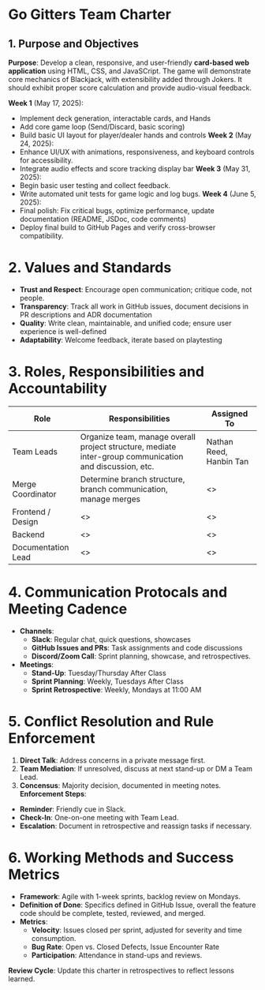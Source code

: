 # Go Gitters Team Charter

## 1. Purpose and Objectives

**Purpose**: Develop a clean, responsive, and user-friendly **card-based web application** using HTML, CSS, and JavaSCript. The game will demonstrate core mechanics of Blackjack, with extensibility added through Jokers. It should exhibit proper score calculation and provide audio-visual feedback.

**Week 1** (May 17, 2025):
- Implement deck generation, interactable cards, and Hands
- Add core game loop (Send/Discard, basic scoring)
- Build basic UI layout for player/dealer hands and controls
**Week 2** (May 24, 2025):
- Enhance UI/UX with animations, responsiveness, and keyboard controls for accessibility.
- Integrate audio effects and score tracking display bar
**Week 3** (May 31, 2025):
- Begin basic user testing and collect feedback.
- Write automated unit tests for game logic and log bugs.
**Week 4** (June 5, 2025):
- Final polish: Fix critical bugs, optimize performance, update documentation (README, JSDoc, code comments)
- Deploy final build to GitHub Pages and verify cross-browser compatibility.

# 2. Values and Standards
- **Trust and Respect**: Encourage open communication; critique code, not people.
- **Transparency**: Track all work in GitHub issues, document decisions in PR descriptions and ADR documentation
- **Quality**: Write clean, maintainable, and unified code; ensure user experience is well-defined
- **Adaptability**: Welcome feedback, iterate based on playtesting

# 3. Roles, Responsibilities and Accountability
| Role | Responsibilities | Assigned To |
|-----|-----|-----|
| Team Leads | Organize team, manage overall project structure, mediate inter-group communication and discussion, etc. | Nathan Reed, Hanbin Tan |
| Merge Coordinator | Determine branch structure, branch communication, manage merges | <> |
| Frontend / Design | <> | <> |
| Backend | <> | <> |
| Documentation Lead | <> | <> |

# 4. Communication Protocals and Meeting Cadence
- **Channels**:
  - **Slack**: Regular chat, quick questions, showcases
  - **GitHub Issues and PRs**: Task assignments and code discussions
  - **Discord/Zoom Call**: Sprint planning, showcase, and retrospectives.
- **Meetings**:
  - **Stand-Up**: Tuesday/Thursday After Class
  - **Sprint Planning**: Weekly, Tuesdays After Class
  - **Sprint Retrospective**: Weekly, Mondays at 11:00 AM

# 5. Conflict Resolution and Rule Enforcement
1. **Direct Talk**: Address concerns in a private message first.
2. **Team Mediation**: If unresolved, discuss at next stand-up or DM a Team Lead.
3. **Concensus**: Majority decision, documented in meeting notes.
**Enforcement Steps**:
- **Reminder**: Friendly cue in Slack.
- **Check-In**: One-on-one meeting with Team Lead.
- **Escalation**: Document in retrospective and reassign tasks if necessary.

# 6. Working Methods and Success Metrics
- **Framework**: Agile with 1-week sprints, backlog review on Mondays.
- **Definition of Done**: Specifics defined in GitHub Issue, overall the feature code should be complete, tested, reviewed, and merged.
- **Metrics**:
  - **Velocity**: Issues closed per sprint, adjusted for severity and time consumption.
  - **Bug Rate**: Open vs. Closed Defects, Issue Encounter Rate
  - **Participation**: Attendance in stand-ups and reviews.


**Review Cycle**: Update this charter in retrospectives to reflect lessons learned.
